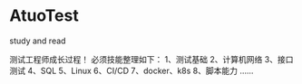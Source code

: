 # AtuoTest
study and read

测试工程师成长过程！
必须技能整理如下：
1、测试基础
2、计算机网络
3、接口测试
4、SQL
5、Linux
6、CI/CD 
7、docker、k8s
8、脚本能力
……
